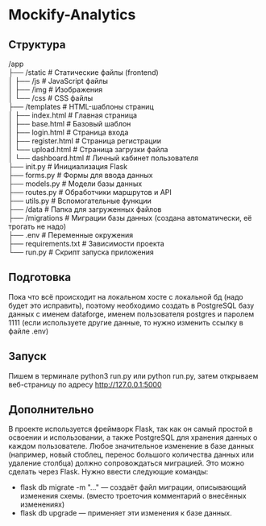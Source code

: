 # Mockify-Analytics

## Структура
/app<br />
├── /static                # Статические файлы (frontend)<br />
│   ├── /js                # JavaScript файлы<br />
│   ├── /img               # Изображения<br />
│   └── /css               # CSS файлы<br />
├── /templates             # HTML-шаблоны страниц<br />
│   ├── index.html         # Главная страница<br />
│   ├── base.html          # Базовый шаблон<br />
│   ├── login.html         # Страница входа<br />
│   ├── register.html      # Страница регистрации<br />
│   └── upload.html        # Страница загрузки файла<br />
│   └── dashboard.html     # Личный кабинет пользователя<br />
├── init.py                # Инициализация Flask<br />
├── forms.py               # Формы для ввода данных<br />
├── models.py              # Модели базы данных<br />
├── routes.py              # Обработчики маршрутов и API<br />
├── utils.py               # Вспомогательные функции<br />
├── /data                  # Папка для загруженных файлов<br />
├── /migrations            # Миграции базы данных (создана автоматически, её трогать не надо)<br />
├── .env                   # Переменные окружения<br />
├── requirements.txt      # Зависимости проекта<br />
└── run.py                # Скрипт запуска приложения<br />

## Подготовка
 Пока что всё происходит на локальном хосте c локальной бд (надо будет это исправить), поэтому необходимо создать в PostgreSQL базу данных с именем dataforge, именем пользователя postgres и паролем 1111 (если используете другие данные, то нужно изменить ссылку в файле .env)

## Запуск
 Пишем в терминале python3 run.py или python run.py, затем открываем веб-страницу по адресу http://127.0.0.1:5000

## Дополнительно
 В проекте используется фреймворк Flask, так как он самый простой в освоении и использовании, а также PostgreSQL для хранения данных о каждом пользователе.
 Любое значительное изменение в базе данных (например, новый стоблец, перенос большого количества данных или удаление столбца) должно сопровождаться миграцией. Это можно сделать через Flask. Нужно ввести следующие команды:
 - flask db migrate -m "..." — создаёт файл миграции, описывающий изменения схемы. (вместо троеточия комментарий о внесённых изменениях)
 - flask db upgrade — применяет эти изменения к базе данных.

